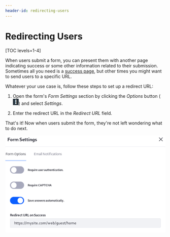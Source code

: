 ```yaml
---
header-id: redirecting-users
---
```


# Redirecting Users

[TOC levels=1-4]

When users submit a form, you can present them with another page indicating 
success or some other information related to their submission. Sometimes all you 
need is a 
[success page](/docs/7-1/user/-/knowledge_base/u/form-success-pages), 
but other times you might want to send users to a specific URL. 

Whatever your use case is, follow these steps to set up a redirect URL: 

1.  Open the form's *Form Settings* section by clicking the *Options* button 
    (![Options](../../images/icon-options.png)) 
    and select *Settings*. 

2.  Enter the redirect URL in the *Redirect URL* field. 

That's it! Now when users submit the form, they're not left wondering what to do 
next. 

![Figure 1: Redirect users after they submit a form.](../../images/forms-redirect.png)
